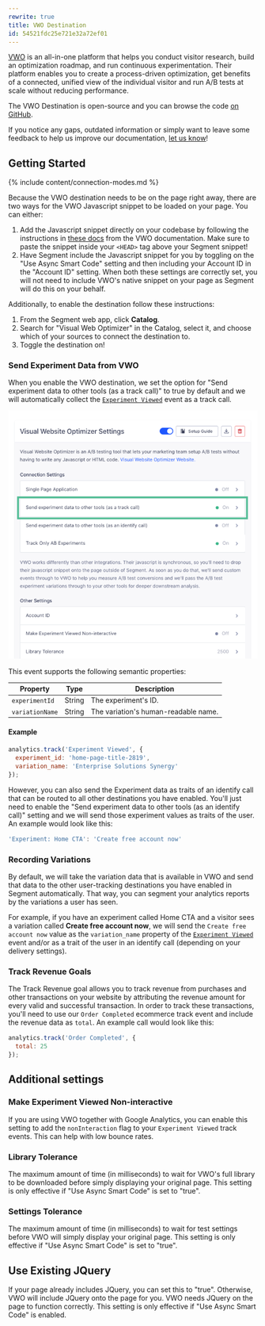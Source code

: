 ```yaml
---
rewrite: true
title: VWO Destination
id: 54521fdc25e721e32a72ef01
---
```

[VWO](https://vwo.com/) is an all-in-one platform that helps you conduct visitor research, build an optimization roadmap, and run continuous experimentation. Their platform enables you to create a process-driven optimization, get benefits of a connected, unified view of the individual visitor and run A/B tests at scale without reducing performance.

The VWO Destination is open-source and you can browse the code [on GitHub](https://github.com/segment-integrations/analytics.js-integration-visual-website-optimizer).

If you notice any gaps, outdated information or simply want to leave some feedback to help us improve our documentation, [let us know](https://segment.com/help/contact)!

## Getting Started

{% include content/connection-modes.md %}

Because the VWO destination needs to be on the page right away, there are two ways for the VWO Javascript snippet to be loaded on your page. You can either:

1. Add the Javascript snippet directly on your codebase by following the instructions in [these docs](https://vwo.com/knowledge/add-vwo-smartcode-to-your-website/) from the VWO documentation. Make sure to paste the snippet inside your `<HEAD>` tag above your Segment snippet!
2. Have Segment include the Javascript snippet for you by toggling on the "Use Async Smart Code" setting and then including your Account ID in the "Account ID" setting. When both these settings are correctly set, you will not need to include VWO's native snippet on your page as Segment will do this on your behalf.

Additionally, to enable the destination  follow these instructions:

1. From the Segment web app, click **Catalog**.
2. Search for "Visual Web Optimizer" in the Catalog, select it, and choose which of your sources to connect the destination to.
3. Toggle the destination on!


### Send Experiment Data from VWO

When you enable the VWO destination, we set the option for "Send experiment data to other tools (as a track call)" to true by default and we will automatically collect the [`Experiment Viewed`](/docs/connections/spec/ab-testing/) event as a track call.

![Turn on VWO](images/experiment-viewed-setting.png)

This event supports the following semantic properties:

| Property        | Type   | Description                          |
| --------------- | ------ | ------------------------------------ |
| `experimentId`  | String | The experiment's ID.                 |
| `variationName` | String | The variation's human-readable name. |

#### Example

```javascript
analytics.track('Experiment Viewed', {
  experiment_id: 'home-page-title-2819',
  variation_name: 'Enterprise Solutions Synergy'
});
```

However, you can also send the Experiment data as traits of an identify call that can be routed to all other destinations you have enabled. You'll just need to enable the "Send experiment data to other tools (as an identify call)" setting and we will send those experiment values as traits of the user. An example would look like this:

```javascript
'Experiment: Home CTA': 'Create free account now'
```

### Recording Variations

By default, we will take the variation data that is available in VWO and send that data to the other user-tracking destinations you have enabled in Segment automatically. That way, you can segment your analytics reports by the variations a user has seen.

For example, if you have an experiment called Home CTA and a visitor sees a variation called **Create free account now**, we will send the `Create free account now` value as the `variation_name` property of the [`Experiment Viewed`](/docs/connections/spec/ab-testing/) event and/or as a trait of the user in an identify call (depending on your delivery settings).


### Track Revenue Goals

The Track Revenue goal allows you to track revenue from purchases and other transactions on your website by attributing the revenue amount for every valid and successful transaction. In order to track these transactions, you'll need to use our `Order Completed` ecommerce track event and include the revenue data as `total`. An example call would look like this:

```javascript
analytics.track('Order Completed', {
  total: 25
});
```

## Additional settings

### Make Experiment Viewed Non-interactive
If you are using VWO together with Google Analytics, you can enable this setting to add the `nonInteraction` flag to your `Experiment Viewed` track events. This can help with low bounce rates.

### Library Tolerance
The maximum amount of time (in milliseconds) to wait for VWO's full library to be downloaded before simply displaying your original page. This setting is only effective if "Use Async Smart Code" is set to "true".

### Settings Tolerance
The maximum amount of time (in milliseconds) to wait for test settings before VWO will simply display your original page. This setting is only effective if "Use Async Smart Code" is set to "true".

## Use Existing JQuery
If your page already includes JQuery, you can set this to "true". Otherwise, VWO will include JQuery onto the page for you. VWO needs JQuery on the page to function correctly. This setting is only effective if "Use Async Smart Code" is enabled.
